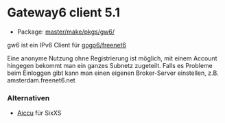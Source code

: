# Gateway6 client 5.1
 - Package: [master/make/pkgs/gw6/](https://github.com/Freetz-NG/freetz-ng/tree/master/make/pkgs/gw6/)

gw6 ist ein IPv6 Client für
[gogo6/freenet6](http://gogonet.gogo6.com/page/freenet6-services)

Eine anonyme Nutzung ohne Registrierung ist möglich, mit einem Account
hingegen bekommt man ein ganzes Subnetz zugeteilt.
Falls es Probleme beim Einloggen gibt kann man einen eigenen
Broker-Server einstellen, z.B. amsterdam.freenet6.net

### Alternativen

-   [Aiccu](aiccu.md) für SixXS

